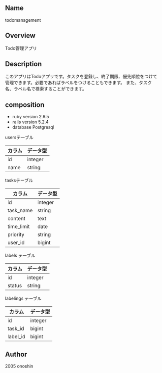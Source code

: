 ## Name
todomanagement

## Overview
Todo管理アプリ　
## Description
このアプリはTodoアプリです。タスクを登録し、終了期限、優先順位をつけて管理できます。必要であればラベルをつけることもできます。
また、タスク名、ラベル名で検索することができます。
## composition
- ruby version 2.6.5
- rails version 5.2.4
- database Postgresql

usersテーブル

| カラム   | データ型 |
| ----   | ------ |
|  id    | integer|
|  name  | string |

tasksテーブル

| カラム   | データ型 |
| ----   | ------ |
|  id    | integer|
|  task_name  | string |
| content | text |
| time_limit | date |
| priority | string |
| user_id | bigint |

labels テーブル

| カラム   | データ型 |
| ----   | ------ |
|  id    | integer|
| status | string |

labelings テーブル

| カラム   | データ型 |
| ----   | ------ |
|  id    | integer|
| task_id | bigint |
| label_id| bigint |

## Author
2005 onoshin
